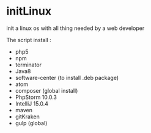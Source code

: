 # initLinux
init a linux os with all thing needed by a web developer

The script install :
- php5
- npm
- terminator
- Java8
- software-center (to install .deb package)
- atom
- composer (global install)
- PhpStorm 10.0.3
- IntelliJ 15.0.4
- maven
- gitKraken
- gulp (global)
